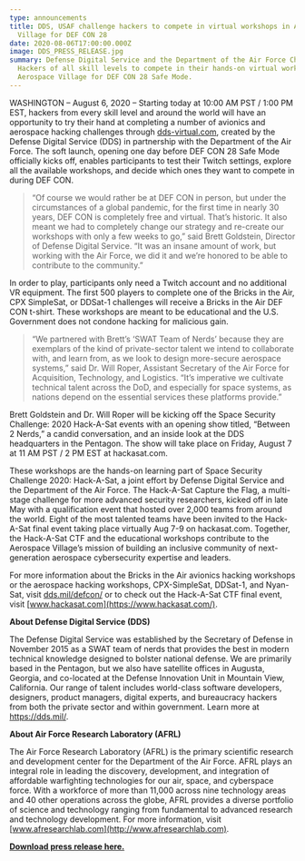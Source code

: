 ```yaml
---
type: announcements
title: DDS, USAF challenge hackers to compete in virtual workshops in Aerospace
  Village for DEF CON 28
date: 2020-08-06T17:00:00.000Z
image: DDS_PRESS_RELEASE.jpg
summary: Defense Digital Service and the Department of the Air Force Challenge
  Hackers of all skill levels to compete in their hands-on virtual workshops in
  Aerospace Village for DEF CON 28 Safe Mode.
---
```


WASHINGTON – August 6, 2020 – Starting today at 10:00 AM PST / 1:00 PM EST, hackers from every skill level and around the world will have an opportunity to try their hand at completing a number of avionics and aerospace hacking challenges through [dds-virtual.com](http://dds-virtual.com), created by the Defense Digital Service (DDS) in partnership with the Department of the Air Force. The soft launch, opening one day before DEF CON 28 Safe Mode officially kicks off, enables participants to test their Twitch settings, explore all the available workshops, and decide which ones they want to compete in during DEF CON.

> “Of course we would rather be at DEF CON in person, but under the circumstances of a global pandemic, for the first time in nearly 30 years, DEF CON is completely free and virtual. That’s historic. It also meant we had to completely change our strategy and re-create our workshops with only a few weeks to go,” said Brett Goldstein, Director of Defense Digital Service. “It was an insane amount of work, but working with the Air Force, we did it and we’re honored to be able to contribute to the community.”

In order to play, participants only need a Twitch account and no additional VR equipment. The first 500 players to complete one of the Bricks in the Air, CPX SimpleSat, or DDSat-1 challenges will receive a Bricks in the Air DEF CON t-shirt. These workshops are meant to be educational and the U.S. Government does not condone hacking for malicious gain.

> “We partnered with Brett’s ‘SWAT Team of Nerds’ because they are exemplars of the kind of private-sector talent we intend to collaborate with, and learn from, as we look to design more-secure aerospace systems,” said Dr. Will Roper, Assistant Secretary of the Air Force for Acquisition, Technology, and Logistics. “It’s imperative we cultivate technical talent across the DoD, and especially for space systems, as nations depend on the essential services these platforms provide.”

Brett Goldstein and Dr. Will Roper will be kicking off the Space Security Challenge: 2020 Hack-A-Sat events with an opening show titled, “Between 2 Nerds,” a candid conversation, and an inside look at the DDS headquarters in the Pentagon. The show will take place on Friday, August 7 at 11 AM PST / 2 PM EST at hackasat.com.

These workshops are the hands-on learning part of Space Security Challenge 2020: Hack-A-Sat, a joint effort by Defense Digital Service and the Department of the Air Force. The Hack-A-Sat Capture the Flag, a multi-stage challenge for more advanced security researchers, kicked off in late May with a qualification event that hosted over 2,000 teams from around the world. Eight of the most talented teams have been invited to the Hack-A-Sat final event taking place virtually Aug 7-9 on hackasat.com. Together, the Hack-A-Sat CTF and the educational workshops contribute to the Aerospace Village’s mission of building an inclusive community of next-generation aerospace cybersecurity expertise and leaders.

For more information about the Bricks in the Air avionics hacking workshops or the aerospace hacking workshops, CPX-SimpleSat, DDSat-1, and Nyan-Sat, visit [dds.mil/defcon/](https://dds.mil/defcon/) or to check out the Hack-A-Sat CTF final event, visit [www.hackasat.com](https://www.hackasat.com/).

**About Defense Digital Service (DDS)**

The Defense Digital Service was established by the Secretary of Defense in November 2015 as a SWAT team of nerds that provides the best in modern technical knowledge designed to bolster national defense. We are primarily based in the Pentagon, but we also have satellite offices in Augusta, Georgia, and co-located at the Defense Innovation Unit in Mountain View, California. Our range of talent includes world-class software developers, designers, product managers, digital experts, and bureaucracy hackers from both the private sector and within government. Learn more at <https://dds.mil/>.

**About Air Force Research Laboratory (AFRL)**

The Air Force Research Laboratory (AFRL) is the primary scientific research and development center for the Department of the Air Force. AFRL plays an integral role in leading the discovery, development, and integration of affordable warfighting technologies for our air, space, and cyberspace force. With a workforce of more than 11,000 across nine technology areas and 40 other operations across the globe, AFRL provides a diverse portfolio of science and technology ranging from fundamental to advanced research and technology development. For more information, visit [www.afresearchlab.com](http://www.afresearchlab.com).

<a href="https://dds.mil/6_AUGUST_2020_DDS_DEF_CON_Hacker_Challenge.pdf" target="_blank" rel="noopener">**Download press release here.**</a>
